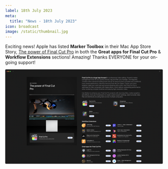 ```yaml
---
label: 18th July 2023
meta:
  title: "News - 18th July 2023"
icon: broadcast
image: /static/thumbnail.jpg
---
```


Exciting news! Apple has listed **Marker Toolbox** in their Mac App Store Story, [The power of Final Cut Pro](https://apps.apple.com/au/story/id1439356777) in both the **Great apps for Final Cut Pro** & **Workflow Extensions** sections! Amazing! Thanks EVERYONE for your on-going support!

![](/static/marker-toolbox-app-store-story.png)